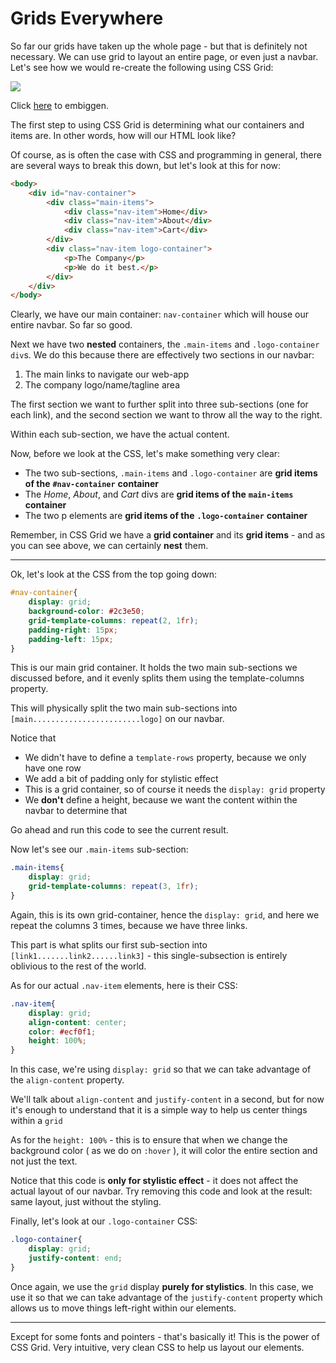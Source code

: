 # Grids Everywhere

So far our grids have taken up the whole page - but that is definitely not necessary. We can use grid to layout an entire page, or even just a navbar. Let's see how we would re-create the following using CSS Grid:

  

![](https://s3-us-west-2.amazonaws.com/learn-app/lesson-images/grid-nav-bar.PNG)

Click [here](https://s3-us-west-2.amazonaws.com/learn-app/lesson-images/grid-nav-bar.PNG) to embiggen.

  

The first step to using CSS Grid is determining what our containers and items are. In other words, how will our HTML look like?

  

Of course, as is often the case with CSS and programming in general, there are several ways to break this down, but let's look at this for now:

  

```html
<body>
    <div id="nav-container">
        <div class="main-items">
            <div class="nav-item">Home</div>
            <div class="nav-item">About</div>
            <div class="nav-item">Cart</div>
        </div>
        <div class="nav-item logo-container">
            <p>The Company</p>
            <p>We do it best.</p>
        </div>
    </div>
</body>﻿
```
  

Clearly, we have our main container: `nav-container` which will house our entire navbar. So far so good.

  

Next we have two **nested** containers, the `.main-items` and `.logo-container` `div`s. We do this because there are effectively two sections in our navbar:

1.  The main links to navigate our web-app
2.  The company logo/name/tagline area

  

The first section we want to further split into three sub-sections (one for each link), and the second section we want to throw all the way to the right.

  

Within each sub-section, we have the actual content.

Now, before we look at the CSS, let's make something very clear:

  

-   The two sub-sections, `.main-items` and `.logo-container` are **grid items of the** **`#nav-container`** **container**
-   The _Home_, _About_, and _Cart_ divs are **grid items of the** **`main-items`** **container**
-   The two p elements are **grid items of the** **`.logo-container`** **container**

  

Remember, in CSS Grid we have a **grid container** and its **grid items** - and as you can see above, we can certainly **nest** them.

  

  

----------

  

  

Ok, let's look at the CSS from the top going down:

  

```css
#nav-container{
    display: grid;
    background-color: #2c3e50;
    grid-template-columns: repeat(2, 1fr);
    padding-right: 15px;
    padding-left: 15px;
}
```
  

This is our main grid container. It holds the two main sub-sections we discussed before, and it evenly splits them using the template-columns property.

  

This will physically split the two main sub-sections into `[main........................logo]` on our navbar.

  

Notice that

-   We didn't have to define a `template-rows` property, because we only have one row
-   We add a bit of padding only for stylistic effect
-   This is a grid container, so of course it needs the `display: grid` property
-   We **don't** define a height, because we want the content within the navbar to determine that

  

Go ahead and run this code to see the current result.

  

Now let's see our `.main-items` sub-section:

  

```css
.main-items{
    display: grid;
    grid-template-columns: repeat(3, 1fr);
}
```
  

Again, this is its own grid-container, hence the `display: grid`, and here we repeat the columns 3 times, because we have three links.

  

This part is what splits our first sub-section into `[link1.......link2......link3]` - this single-subsection is entirely oblivious to the rest of the world.

  

As for our actual `.nav-item` elements, here is their CSS:

  

```css
.nav-item{
    display: grid;
    align-content: center;
    color: #ecf0f1;
    height: 100%;
}
```
  

In this case, we're using `display: grid` so that we can take advantage of the `align-content` property.

  

We'll talk about `align-content` and `justify-content` in a second, but for now it's enough to understand that it is a simple way to help us center things within a `grid`

  

As for the `height: 100%` - this is to ensure that when we change the background color ( as we do on `:hover` ), it will color the entire section and not just the text.

  

Notice that this code is **only for stylistic effect** - it does not affect the actual layout of our navbar. Try removing this code and look at the result: same layout, just without the styling.

  

Finally, let's look at our `.logo-container` CSS:
  

```css
.logo-container{
    display: grid;
    justify-content: end;
}
```

Once again, we use the `grid` display **purely for stylistics**. In this case, we use it so that we can take advantage of the `justify-content` property which allows us to move things left-right within our elements.



----------

 

Except for some fonts and pointers - that's basically it! This is the power of CSS Grid. Very intuitive, very clean CSS to help us layout our elements.
